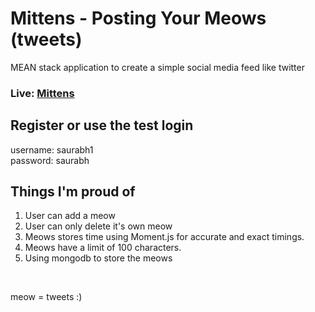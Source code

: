 # Mittens - Posting Your Meows (tweets) 
MEAN stack application to create a simple social media feed like twitter 

### Live: [Mittens](https://mittens-meow.herokuapp.com/ "Mittens")

## Register or use the test login

username: saurabh1 <br/>
password: saurabh

## Things I'm proud of

1. User can add a meow 
2. User can only delete it's own meow
3. Meows stores time using Moment.js for accurate and exact timings.
4. Meows have a limit of 100 characters.
5. Using mongodb to store the meows

<br/>

meow = tweets :) <br/>
